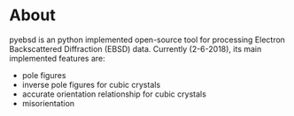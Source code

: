 About
=====

pyebsd is an python implemented open-source tool for processing Electron Backscattered Diffraction (EBSD) data. Currently (2-6-2018), its main implemented features are:

* pole figures
* inverse pole figures for cubic crystals
* accurate orientation relationship for cubic crystals
* misorientation
